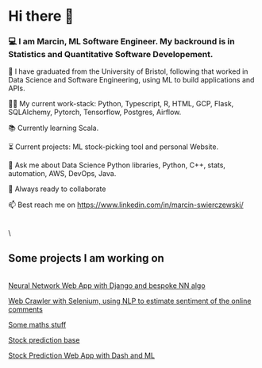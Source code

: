 # Hi there 👋

### 💻 I am Marcin, ML Software Engineer. My backround is in Statistics and Quantitative Software Developement. 

🌱 I have graduated from the University of Bristol, following that worked in Data Science and Software Engineering, using ML to build applications and APIs.

👨‍💻 My current work-stack: Python, Typescript, R, HTML, GCP, Flask, SQLAlchemy, Pytorch, Tensorflow, Postgres, Airflow.

📚 Currently learning Scala.

⏳ Current projects: ML stock-picking tool and personal Website.

💬 Ask me about Data Science Python libraries, Python, C++, stats, automation, AWS, DevOps, Java.

🚀 Always ready to collaborate

📫 Best reach me on https://www.linkedin.com/in/marcin-swierczewski/ 
\
\
\
\
## Some projects I am working on

\
[Neural Network Web App with Django and bespoke NN algo](https://github.com/marcinms7/django-web-app-neural-network)

[Web Crawler with Selenium, using NLP to estimate sentiment of the online comments](https://github.com/marcinms7/django-webcrawling-nlp-app)

[Some maths stuff](https://github.com/marcinms7/Machine-Learning)

[Stock prediction base](https://github.com/marcinms7/ML-Santander-kaggle-competition)

[Stock Prediction Web App with Dash and ML](https://github.com/marcinms7/stock-predictions)

<!--
**marcinms7/marcinms7** is a ✨ _special_ ✨ repository because its `README.md` (this file) appears on your GitHub profile.

Here are some ideas to get you started:

- 🔭 I’m currently working on ...
- 🌱 I’m currently learning ...
- 👯 I’m looking to collaborate on ...
- 🤔 I’m looking for help with ...
- 💬 Ask me about ...
- 📫 How to reach me: ...
- 😄 Pronouns: ...
- ⚡ Fun fact: ...
-->
